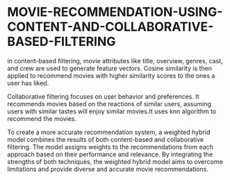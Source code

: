# MOVIE-RECOMMENDATION-USING-CONTENT-AND-COLLABORATIVE-BASED-FILTERING

in content-based filtering, movie attributes like title, overview, genres, cast, and crew are used to generate feature vectors. Cosine similarity is then applied to recommend movies with higher similarity scores to the ones a user has liked.

Collaborative filtering focuses on user behavior and preferences. It recommends movies based on the reactions of similar users, assuming users with similar tastes will enjoy similar movies.It uses knn algorithm to recommend the movies.

To create a more accurate recommendation system, a weighted hybrid model combines the results of both content-based and collaborative filtering. The model assigns weights to the recommendations from each approach based on their performance and relevance. By integrating the strengths of both techniques, the weighted hybrid model aims to overcome limitations and provide diverse and accurate movie recommendations.


